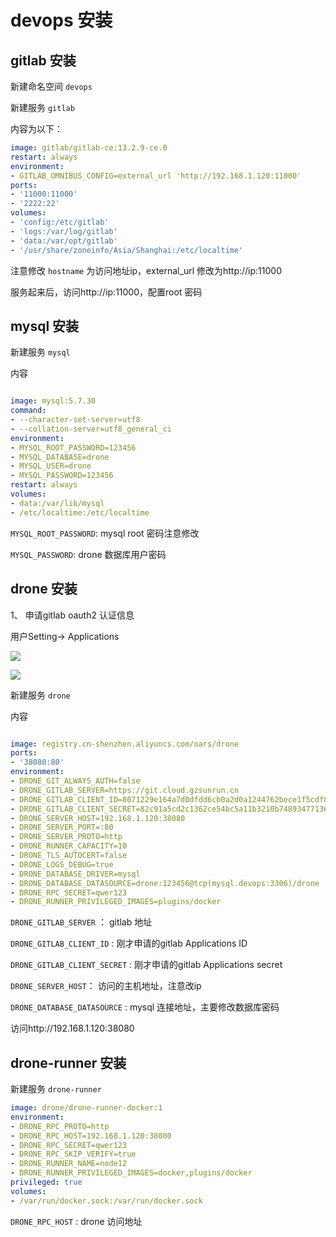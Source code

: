 # devops 安装

## gitlab 安装

新建命名空间 `devops`

新建服务 `gitlab`

内容为以下：

```yaml
image: gitlab/gitlab-ce:13.2.9-ce.0
restart: always
environment:
- GITLAB_OMNIBUS_CONFIG=external_url 'http://192.168.1.120:11000'
ports:
- '11000:11000'
- '2222:22'
volumes:
- 'config:/etc/gitlab'
- 'logs:/var/log/gitlab'
- 'data:/var/opt/gitlab'
- '/usr/share/zoneinfo/Asia/Shanghai:/etc/localtime'

```

注意修改 `hostname` 为访问地址ip，external_url 修改为http://ip:11000


 服务起来后，访问http://ip:11000，配置root 密码


 ## mysql 安装

 新建服务 `mysql`

内容

 ```yaml

image: mysql:5.7.30
command:
- --character-set-server=utf8
- --collation-server=utf8_general_ci
environment:
- MYSQL_ROOT_PASSWORD=123456
- MYSQL_DATABASE=drone
- MYSQL_USER=drone
- MYSQL_PASSWORD=123456
restart: always
volumes:
- data:/var/lib/mysql
- /etc/localtime:/etc/localtime


 ```

`MYSQL_ROOT_PASSWORD`: mysql root 密码注意修改

`MYSQL_PASSWORD`:  drone 数据库用户密码


 ## drone 安装 

 1、 申请gitlab oauth2 认证信息

 用户Setting-> Applications

 ![](https://docs.drone.io/screenshots/gitlab_token_create.png)

 ![](https://docs.drone.io/screenshots/gitlab_token_created.png)

 新建服务 `drone` 

 内容

 ```yaml

image: registry.cn-shenzhen.aliyuncs.com/oars/drone
ports:
- '38080:80'
environment:
- DRONE_GIT_ALWAYS_AUTH=false
- DRONE_GITLAB_SERVER=https://git.cloud.gzsunrun.cn 
- DRONE_GITLAB_CLIENT_ID=8071229e164a7d0dfdd6cb0a2d0a1244762bece1f5cdf89e0d36fb9dd08d908e
- DRONE_GITLAB_CLIENT_SECRET=82c91a5cd2c1362ce54bc5a11b3210b74893477136e058a6f7da31b416e47f35
- DRONE_SERVER_HOST=192.168.1.120:38080
- DRONE_SERVER_PORT=:80
- DRONE_SERVER_PROTO=http
- DRONE_RUNNER_CAPACITY=10
- DRONE_TLS_AUTOCERT=false
- DRONE_LOGS_DEBUG=true
- DRONE_DATABASE_DRIVER=mysql
- DRONE_DATABASE_DATASOURCE=drone:123456@tcp(mysql.devops:3306)/drone
- DRONE_RPC_SECRET=qwer123
- DRONE_RUNNER_PRIVILEGED_IMAGES=plugins/docker


 ```

`DRONE_GITLAB_SERVER` ： gitlab 地址

`DRONE_GITLAB_CLIENT_ID` : 刚才申请的gitlab Applications ID

`DRONE_GITLAB_CLIENT_SECRET` :  刚才申请的gitlab Applications secret

`DRONE_SERVER_HOST`： 访问的主机地址，注意改ip

`DRONE_DATABASE_DATASOURCE` : mysql 连接地址，主要修改数据库密码

访问http://192.168.1.120:38080

## drone-runner 安装 

新建服务 `drone-runner`



 ```yaml
image: drone/drone-runner-docker:1
environment:
- DRONE_RPC_PROTO=http
- DRONE_RPC_HOST=192.168.1.120:38080
- DRONE_RPC_SECRET=qwer123
- DRONE_RPC_SKIP_VERIFY=true
- DRONE_RUNNER_NAME=node12
- DRONE_RUNNER_PRIVILEGED_IMAGES=docker,plugins/docker
privileged: true
volumes:
- /var/run/docker.sock:/var/run/docker.sock

 ```

 `DRONE_RPC_HOST` : drone 访问地址

